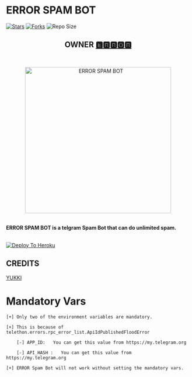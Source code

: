 # ERROR SPAM BOT 

[![Stars](https://img.shields.io/github/stars/itz-error/ERROR-Spam-Bot?&style=flat-square)]( https://github.com/itz-error/ERROR-Spam-Bot/stargazers)
[![Forks](https://img.shields.io/github/forks/itz-error/ERROR-Spam-Bot?&style=flat-square)]( https://github.com/itz-error/ERROR-Spam-Bot/network/members)
![Repo Size](https://img.shields.io/github/repo-size/itz-error/ERROR-Spam-Bot?style=flat-square)

<h2 align="center"><b>OWNER <a href="https://telegram.dog/itz_error">🅴🆁🆁🅾🆁</a></b></h4>
<br>
<p align="center">
   <a href="https://github.com/itz-error/ERROR-SPAM-BOT"><img src="https://telegra.ph/file/c5a659d1d185478523fc6.jpg" alt="ERROR SPAM BOT" width=400px></a>
   <br>
   <br>
</p>
<b>ERROR SPAM BOT is a telgram Spam Bot that can do unlimited spam.</b>
<br>
<br>
   
[![Deploy To Heroku](https://www.herokucdn.com/deploy/button.svg)](https://heroku.com/deploy?template=https://github.com/itz-error/ERROR-Spam-Bot)

## CREDITS
[YUKKI](https://github.com/YukkiBot/YukkiMultiSpamBot)

# Mandatory Vars
```
[+] Only two of the environment variables are mandatory.

[+] This is because of telethon.errors.rpc_error_list.ApiIdPublishedFloodError

    [-] APP_ID:   You can get this value from https://my.telegram.org
    
    [-] API_HASH :   You can get this value from https://my.telegram.org
    
[+] ERROR Spam Bot will not work without setting the mandatory vars.
```
